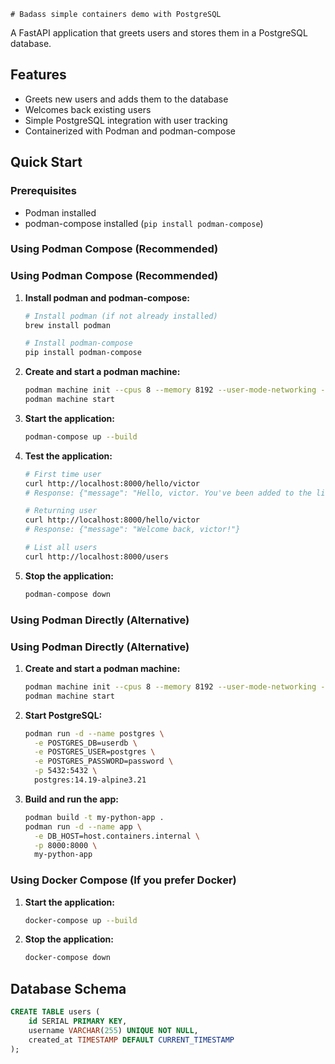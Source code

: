 	# Badass simple containers demo with PostgreSQL

A FastAPI application that greets users and stores them in a PostgreSQL database.

## Features
- Greets new users and adds them to the database
- Welcomes back existing users
- Simple PostgreSQL integration with user tracking
- Containerized with Podman and podman-compose

## Quick Start

### Prerequisites
- Podman installed
- podman-compose installed (`pip install podman-compose`)

### Using Podman Compose (Recommended)

### Using Podman Compose (Recommended)

1. **Install podman and podman-compose:**
   ```bash
   # Install podman (if not already installed)
   brew install podman
   
   # Install podman-compose
   pip install podman-compose
   ```

2. **Create and start a podman machine:**
   ```bash
   podman machine init --cpus 8 --memory 8192 --user-mode-networking --rootful
   podman machine start
   ```

3. **Start the application:**
   ```bash
   podman-compose up --build
   ```

4. **Test the application:**
   ```bash
   # First time user
   curl http://localhost:8000/hello/victor
   # Response: {"message": "Hello, victor. You've been added to the list!"}
   
   # Returning user
   curl http://localhost:8000/hello/victor
   # Response: {"message": "Welcome back, victor!"}
   
   # List all users
   curl http://localhost:8000/users
   ```

5. **Stop the application:**
   ```bash
   podman-compose down
   ```

### Using Podman Directly (Alternative)

### Using Podman Directly (Alternative)

1. **Create and start a podman machine:**
   ```bash
   podman machine init --cpus 8 --memory 8192 --user-mode-networking --rootful
   podman machine start
   ```

2. **Start PostgreSQL:**
   ```bash
   podman run -d --name postgres \
     -e POSTGRES_DB=userdb \
     -e POSTGRES_USER=postgres \
     -e POSTGRES_PASSWORD=password \
     -p 5432:5432 \
     postgres:14.19-alpine3.21
   ```

3. **Build and run the app:**
   ```bash
   podman build -t my-python-app .
   podman run -d --name app \
     -e DB_HOST=host.containers.internal \
     -p 8000:8000 \
     my-python-app
   ```

### Using Docker Compose (If you prefer Docker)

1. **Start the application:**
   ```bash
   docker-compose up --build
   ```

2. **Stop the application:**
   ```bash
   docker-compose down
   ```

## Database Schema
```sql
CREATE TABLE users (
    id SERIAL PRIMARY KEY,
    username VARCHAR(255) UNIQUE NOT NULL,
    created_at TIMESTAMP DEFAULT CURRENT_TIMESTAMP
);
```
